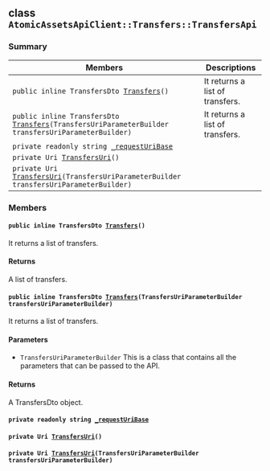 ## class `AtomicAssetsApiClient::Transfers::TransfersApi` 

### Summary

 Members                        | Descriptions                                
--------------------------------|---------------------------------------------
`public inline TransfersDto `[`Transfers`](#class_atomic_assets_api_client_1_1_transfers_1_1_transfers_api_1aec0b36332a9be12df6ebfb067da0ecba)`()` | It returns a list of transfers.
`public inline TransfersDto `[`Transfers`](#class_atomic_assets_api_client_1_1_transfers_1_1_transfers_api_1ac692fc0ceac5e8f2bf583f1e41cabdae)`(TransfersUriParameterBuilder transfersUriParameterBuilder)` | It returns a list of transfers.
`private readonly string `[`_requestUriBase`](#class_atomic_assets_api_client_1_1_transfers_1_1_transfers_api_1a1854c4909a1013a684af16fb52e8a387) | 
`private Uri `[`TransfersUri`](#class_atomic_assets_api_client_1_1_transfers_1_1_transfers_api_1a75e5cf6cddb62fc9e45fbf831b1d71d1)`()` | 
`private Uri `[`TransfersUri`](#class_atomic_assets_api_client_1_1_transfers_1_1_transfers_api_1a9388420fefbd204d7f362bc1386dc980)`(TransfersUriParameterBuilder transfersUriParameterBuilder)` | 

### Members

#### `public inline TransfersDto `[`Transfers`](#class_atomic_assets_api_client_1_1_transfers_1_1_transfers_api_1aec0b36332a9be12df6ebfb067da0ecba)`()` 

It returns a list of transfers.

#### Returns
A list of transfers.

#### `public inline TransfersDto `[`Transfers`](#class_atomic_assets_api_client_1_1_transfers_1_1_transfers_api_1ac692fc0ceac5e8f2bf583f1e41cabdae)`(TransfersUriParameterBuilder transfersUriParameterBuilder)` 

It returns a list of transfers.

#### Parameters
* `TransfersUriParameterBuilder` This is a class that contains all the parameters that can be passed to the API.

#### Returns
A TransfersDto object.

#### `private readonly string `[`_requestUriBase`](#class_atomic_assets_api_client_1_1_transfers_1_1_transfers_api_1a1854c4909a1013a684af16fb52e8a387) 

#### `private Uri `[`TransfersUri`](#class_atomic_assets_api_client_1_1_transfers_1_1_transfers_api_1a75e5cf6cddb62fc9e45fbf831b1d71d1)`()` 

#### `private Uri `[`TransfersUri`](#class_atomic_assets_api_client_1_1_transfers_1_1_transfers_api_1a9388420fefbd204d7f362bc1386dc980)`(TransfersUriParameterBuilder transfersUriParameterBuilder)` 

